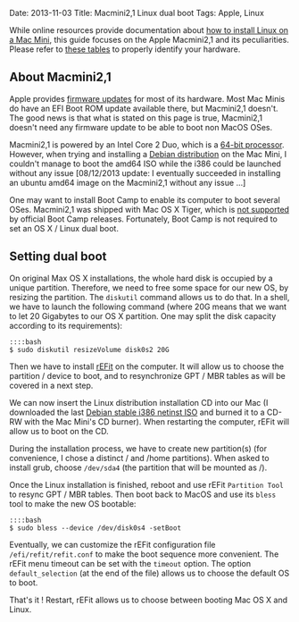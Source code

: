 Date: 2013-11-03
Title: Macmini2,1 Linux dual boot
Tags: Apple, Linux

While online resources provide documentation about [how to install
Linux on a Mac Mini][0], this guide focuses on the Apple Macmini2,1
and its peculiarities. Please refer to [these tables][1] to properly
identify your hardware.


About Macmini2,1 
----------------

Apple provides [firmware updates][2] for most of its hardware. Most
Mac Minis do have an EFI Boot ROM update available there, but
Macmini2,1 doesn't. The good news is that what is stated on this page
is true, Macmini2,1 doesn't need any firmware update to be able to
boot non MacOS OSes.

Macmini2,1 is powered by an Intel Core 2 Duo, which is a [64-bit
processor][3]. However, when trying and installing a [Debian
distribution][4] on the Mac Mini, I couldn't manage to boot the amd64
ISO while the i386 could be launched without any issue [08/12/2013
update: I eventually succeeded in installing an ubuntu amd64 image on
the Macmini2,1 without any issue ...]

One may want to install Boot Camp to enable its computer to boot
several OSes. Macmini2,1 was shipped with Mac OS X Tiger, which is
[not supported][5] by official Boot Camp releases. Fortunately, Boot
Camp is not required to set an OS X / Linux dual boot.


Setting dual boot
-----------------

On original Max OS X installations, the whole hard disk is occupied by
a unique partition. Therefore, we need to free some space for our new
OS, by resizing the partition. The `diskutil` command allows us to do
that. In a shell, we have to launch the following command (where 20G
means that we want to let 20 Gigabytes to our OS X partition. One may
split the disk capacity according to its requirements):

    ::::bash
    $ sudo diskutil resizeVolume disk0s2 20G

Then we have to install [rEFit][6] on the computer. It will allow us
to choose the partition / device to boot, and to resynchronize GPT /
MBR tables as will be covered in a next step.

We can now insert the Linux distribution installation CD into our Mac
(I downloaded the last [Debian stable i386 netinst ISO][4] and burned
it to a CD-RW with the Mac Mini's CD burner). When restarting the
computer, rEFit will allow us to boot on the CD.

During the installation process, we have to create new partition(s)
(for convenience, I chose a distinct / and /home partitions). When
asked to install grub, choose `/dev/sda4` (the partition that will be
mounted as /).

Once the Linux installation is finished, reboot and use rEFit
`Partition Tool` to resync GPT / MBR tables. Then boot back to MacOS
and use its `bless` tool to make the new OS bootable:

    ::::bash
    $ sudo bless --device /dev/disk0s4 -setBoot

Eventually, we can customize the rEFit configuration file
`/efi/refit/refit.conf` to make the boot sequence more convenient. The
rEFit menu timeout can be set with the `timeout` option. The option
`default_selection` (at the end of the file) allows us to choose the
default OS to boot.

That's it ! Restart, rEFit allows us to choose between booting Mac OS
X and Linux.

[0]: https://wiki.debian.org/MacMiniIntel
[1]: http://en.wikipedia.org/wiki/Macmini#Specifications
[2]: http://support.apple.com/kb/HT1237
[3]: http://en.wikipedia.org/wiki/Core_2_duo#64-bit_Core_microarchitecture_based
[4]: http://www.debian.org/distrib/netinst
[5]: https://discussions.apple.com/message/17645953#17645953
[6]: http://refit.sourceforge.net/